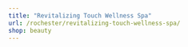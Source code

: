 ```yaml
---
title: "Revitalizing Touch Wellness Spa"
url: /rochester/revitalizing-touch-wellness-spa/
shop: beauty
---
```

